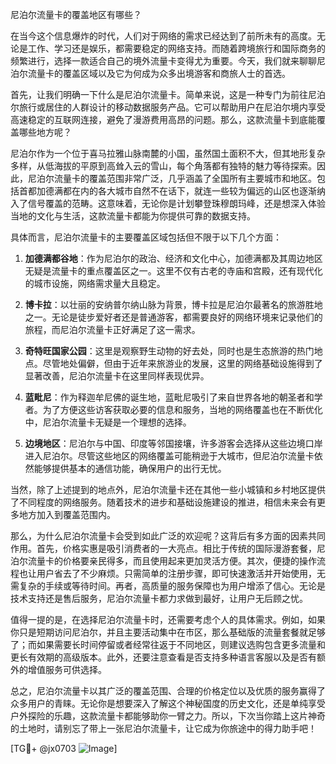 尼泊尔流量卡的覆盖地区有哪些？

在当今这个信息爆炸的时代，人们对于网络的需求已经达到了前所未有的高度。无论是工作、学习还是娱乐，都需要稳定的网络支持。而随着跨境旅行和国际商务的频繁进行，选择一款适合自己的境外流量卡变得尤为重要。今天，我们就来聊聊尼泊尔流量卡的覆盖区域以及它为何成为众多出境游客和商旅人士的首选。

首先，让我们明确一下什么是尼泊尔流量卡。简单来说，这是一种专门为前往尼泊尔旅行或居住的人群设计的移动数据服务产品。它可以帮助用户在尼泊尔境内享受高速稳定的互联网连接，避免了漫游费用高昂的问题。那么，这款流量卡到底能覆盖哪些地方呢？

尼泊尔作为一个位于喜马拉雅山脉南麓的小国，虽然国土面积不大，但其地形复杂多样，从低海拔的平原到高耸入云的雪山，每个角落都有独特的魅力等待探索。因此，尼泊尔流量卡的覆盖范围非常广泛，几乎涵盖了全国所有主要城市和地区。包括首都加德满都在内的各大城市自然不在话下，就连一些较为偏远的山区也逐渐纳入了信号覆盖的范畴。这意味着，无论你是计划攀登珠穆朗玛峰，还是想深入体验当地的文化与生活，这款流量卡都能为你提供可靠的数据支持。

具体而言，尼泊尔流量卡的主要覆盖区域包括但不限于以下几个方面：

1. **加德满都谷地**：作为尼泊尔的政治、经济和文化中心，加德满都及其周边地区无疑是流量卡的重点覆盖区之一。这里不仅有古老的寺庙和宫殿，还有现代化的城市设施，网络需求量大且稳定。
   
2. **博卡拉**：以壮丽的安纳普尔纳山脉为背景，博卡拉是尼泊尔最著名的旅游胜地之一。无论是徒步爱好者还是普通游客，都需要良好的网络环境来记录他们的旅程，而尼泊尔流量卡正好满足了这一需求。

3. **奇特旺国家公园**：这里是观察野生动物的好去处，同时也是生态旅游的热门地点。尽管地处偏僻，但由于近年来旅游业的发展，这里的网络基础设施得到了显著改善，尼泊尔流量卡在这里同样表现优异。

4. **蓝毗尼**：作为释迦牟尼佛的诞生地，蓝毗尼吸引了来自世界各地的朝圣者和学者。为了方便这些访客获取必要的信息和服务，当地的网络覆盖也在不断优化中，尼泊尔流量卡无疑是一个理想的选择。

5. **边境地区**：尼泊尔与中国、印度等邻国接壤，许多游客会选择从这些边境口岸进入尼泊尔。尽管这些地区的网络覆盖可能稍逊于大城市，但尼泊尔流量卡依然能够提供基本的通信功能，确保用户的出行无忧。

当然，除了上述提到的地点外，尼泊尔流量卡还在其他一些小城镇和乡村地区提供了不同程度的网络服务。随着技术的进步和基础设施建设的推进，相信未来会有更多地方加入到覆盖范围内。

那么，为什么尼泊尔流量卡会受到如此广泛的欢迎呢？这背后有多方面的因素共同作用。首先，价格实惠是吸引消费者的一大亮点。相比于传统的国际漫游套餐，尼泊尔流量卡的价格要亲民得多，而且使用起来更加灵活方便。其次，便捷的操作流程也让用户省去了不少麻烦。只需简单的注册步骤，即可快速激活并开始使用，无需复杂的手续或等待时间。再者，高质量的服务保障也为用户增添了信心。无论是技术支持还是售后服务，尼泊尔流量卡都力求做到最好，让用户无后顾之忧。

值得一提的是，在选择尼泊尔流量卡时，还需要考虑个人的具体需求。例如，如果你只是短期访问尼泊尔，并且主要活动集中在市区，那么基础版的流量套餐就足够了；而如果需要长时间停留或者经常往返于不同地区，则建议选购包含更多流量和更长有效期的高级版本。此外，还要注意查看是否支持多种语言客服以及是否有额外的增值服务可供选择。

总之，尼泊尔流量卡以其广泛的覆盖范围、合理的价格定位以及优质的服务赢得了众多用户的青睐。无论你是想要深入了解这个神秘国度的历史文化，还是单纯享受户外探险的乐趣，这款流量卡都能够助你一臂之力。所以，下次当你踏上这片神奇的土地时，请别忘了带上一张尼泊尔流量卡，让它成为你旅途中的得力助手吧！

[TG💪+ @jx0703 ![Image](https://github.com/user-attachments/assets/dbca1d08-cadb-493c-b0ec-ad6f7a83f270)]